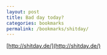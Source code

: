 ```yaml
---
layout: post
title: Bad day today? 
categories: bookmarks
permalink: /bookmarks/shitday/
---
```


[http://shitday.de/](http://shitday.de/)
